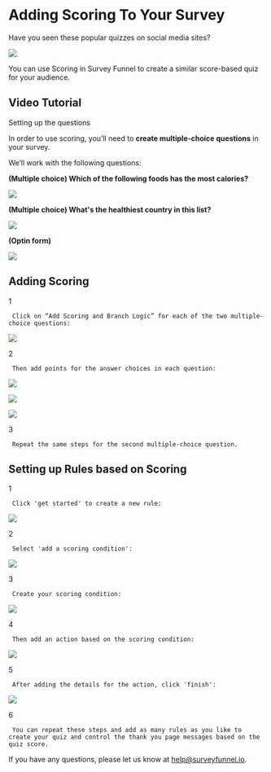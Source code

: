# Adding Scoring To Your Survey

Have you seen these popular quizzes on social media sites?

![](https://surveyfunnel.io/assets/img/guide/5-1.jpg)

You can use Scoring in Survey Funnel to create a similar score-based quiz for your audience.

## Video Tutorial

Setting up the questions

In order to use scoring, you’ll need to **create multiple-choice questions** in your survey.

We’ll work with the following questions:

**\(Multiple choice\) Which of the following foods has the most calories?**

![](https://surveyfunnel.io/assets/img/guide/5-2.jpg)

**\(Multiple choice\) What's the healthiest country in this list?**

![](https://surveyfunnel.io/assets/img/guide/5-3.jpg)

**\(Optin form\)**

![](https://surveyfunnel.io/assets/img/guide/5-4.jpg)

## Adding Scoring

1

```text
 Click on “Add Scoring and Branch Logic” for each of the two multiple-choice questions: 
```

![](https://d33v4339jhl8k0.cloudfront.net/docs/assets/53974d6ce4b0c76107b109d1/images/59398b4204286305c68cef29/file-QaoarS3JS8.png)

2

```text
 Then add points for the answer choices in each question: 
```

![](https://d33v4339jhl8k0.cloudfront.net/docs/assets/53974d6ce4b0c76107b109d1/images/59398b7c04286305c68cef2c/file-9d0ZVpz0kt.png)

![](https://d33v4339jhl8k0.cloudfront.net/docs/assets/53974d6ce4b0c76107b109d1/images/59398ba004286305c68cef2d/file-22yRwh78j7.png)

![](https://d33v4339jhl8k0.cloudfront.net/docs/assets/53974d6ce4b0c76107b109d1/images/59398bcb2c7d3a0747cdc30e/file-0QUfKVyHM6.png)

3

```text
 Repeat the same steps for the second multiple-choice question. 
```

## Setting up Rules based on Scoring

1

```text
 Click 'get started' to create a new rule: 
```

![](https://d33v4339jhl8k0.cloudfront.net/docs/assets/53974d6ce4b0c76107b109d1/images/59398c322c7d3a0747cdc30f/file-735CSETkPn.png)

2

```text
 Select 'add a scoring condition': 
```

![](https://d33v4339jhl8k0.cloudfront.net/docs/assets/53974d6ce4b0c76107b109d1/images/59398c6b2c7d3a0747cdc311/file-RPjaxamLLL.png)

3

```text
 Create your scoring condition: 
```

![](https://d33v4339jhl8k0.cloudfront.net/docs/assets/53974d6ce4b0c76107b109d1/images/59398d0e04286305c68cef33/file-zX3cj13bbR.png)

4

```text
 Then add an action based on the scoring condition: 
```

![](https://d33v4339jhl8k0.cloudfront.net/docs/assets/53974d6ce4b0c76107b109d1/images/59398d6204286305c68cef34/file-YYBLr5PLjK.png)

5

```text
 After adding the details for the action, click 'finish': 
```

![](https://d33v4339jhl8k0.cloudfront.net/docs/assets/53974d6ce4b0c76107b109d1/images/59398dad04286305c68cef35/file-5PhkvzBR5T.png)

6

```text
 You can repeat these steps and add as many rules as you like to create your quiz and control the thank you page messages based on the quiz score.
```

If you have any questions, please let us know at [help@surveyfunnel.io](mailto:mailto:help@surveyfunnel.io).

